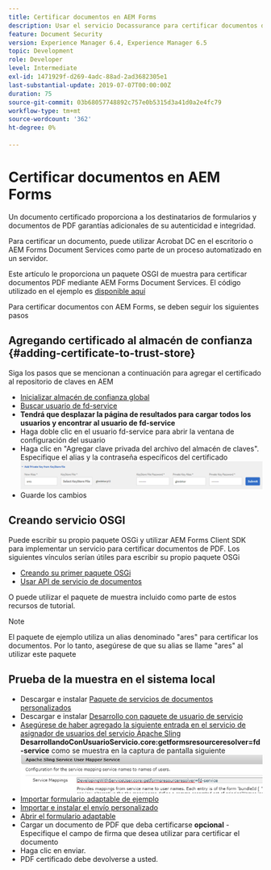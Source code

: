 ```yaml
---
title: Certificar documentos en AEM Forms
description: Usar el servicio Docassurance para certificar documentos de PDF en AEM Forms
feature: Document Security
version: Experience Manager 6.4, Experience Manager 6.5
topic: Development
role: Developer
level: Intermediate
exl-id: 1471929f-d269-4adc-88ad-2ad3682305e1
last-substantial-update: 2019-07-07T00:00:00Z
duration: 75
source-git-commit: 03b68057748892c757e0b5315d3a41d0a2e4fc79
workflow-type: tm+mt
source-wordcount: '362'
ht-degree: 0%

---
```


# Certificar documentos en AEM Forms

Un documento certificado proporciona a los destinatarios de formularios y documentos de PDF garantías adicionales de su autenticidad e integridad.

Para certificar un documento, puede utilizar Acrobat DC en el escritorio o AEM Forms Document Services como parte de un proceso automatizado en un servidor.

Este artículo le proporciona un paquete OSGI de muestra para certificar documentos PDF mediante AEM Forms Document Services. El código utilizado en el ejemplo es [disponible aquí](https://helpx.adobe.com/es/experience-manager/6-4/forms/using/aem-document-services-programmatically.html)

Para certificar documentos con AEM Forms, se deben seguir los siguientes pasos

## Agregando certificado al almacén de confianza {#adding-certificate-to-trust-store}

Siga los pasos que se mencionan a continuación para agregar el certificado al repositorio de claves en AEM

* [Inicializar almacén de confianza global](http://localhost:4502/libs/granite/security/content/truststore.html)
* [Buscar usuario de fd-service](http://localhost:4502/security/users.html)
* **Tendrá que desplazar la página de resultados para cargar todos los usuarios y encontrar al usuario de fd-service**
* Haga doble clic en el usuario fd-service para abrir la ventana de configuración del usuario
* Haga clic en &quot;Agregar clave privada del archivo del almacén de claves&quot;. Especifique el alias y la contraseña específicos del certificado
  ![add-certificate](assets/adding-certificate-keystore.PNG)
* Guarde los cambios

## Creando servicio OSGI

Puede escribir su propio paquete OSGi y utilizar AEM Forms Client SDK para implementar un servicio para certificar documentos de PDF. Los siguientes vínculos serían útiles para escribir su propio paquete OSGi

* [Creando su primer paquete OSGi](https://experienceleague.adobe.com/docs/experience-manager-learn/sites/developing/aem-project-archetype.html?lang=es)
* [Usar API de servicio de documentos](https://helpx.adobe.com/es/experience-manager/6-4/forms/using/aem-document-services-programmatically.html)

O puede utilizar el paquete de muestra incluido como parte de estos recursos de tutorial.

>[!NOTE]
>
>El paquete de ejemplo utiliza un alias denominado &quot;ares&quot; para certificar los documentos. Por lo tanto, asegúrese de que su alias se llame &quot;ares&quot; al utilizar este paquete

## Prueba de la muestra en el sistema local

* Descargar e instalar [Paquete de servicios de documentos personalizados](/help/forms/assets/common-osgi-bundles/AEMFormsDocumentServices.core-1.0-SNAPSHOT.jar)
* Descargar e instalar [Desarrollo con paquete de usuario de servicio](/help/forms/assets/common-osgi-bundles/DevelopingWithServiceUser.jar)
* [Asegúrese de haber agregado la siguiente entrada en el servicio de asignador de usuarios del servicio Apache Sling](http://localhost:4502/system/console/configMgr)
  **DesarrollandoConUsuarioServicio.core:getformsresourceresolver=fd-service** como se muestra en la captura de pantalla siguiente
  ![Asignador de usuarios](assets/user-mapper-service.PNG)
* [Importar formulario adaptable de ejemplo](assets/certify-pdf-af.zip)
* [Importar e instalar el envío personalizado](assets/custom-submit-certify.zip)
* [Abrir el formulario adaptable](http://localhost:4502/content/dam/formsanddocuments/certifypdf/jcr:content?wcmmode=disabled)
* Cargar un documento de PDF que deba certificarse
  **opcional** - Especifique el campo de firma que desea utilizar para certificar el documento
* Haga clic en enviar.
* PDF certificado debe devolverse a usted.
